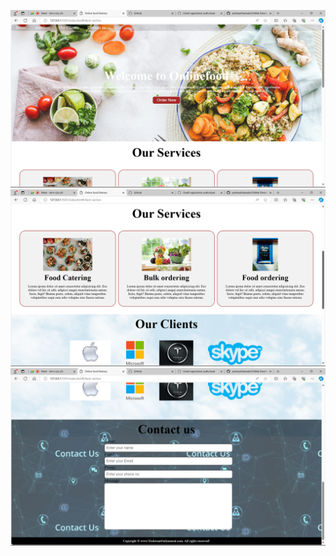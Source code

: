 ![Alt text](https://github.com/yeshwantbalvada10/Web-Development-Project/blob/main/Screenshot%202024-03-30%20120129.png)
![Alt text](https://github.com/yeshwantbalvada10/Web-Development-Project/blob/main/Screenshot%202024-03-30%20120229.png)
![Alt text](https://github.com/yeshwantbalvada10/Web-Development-Project/blob/main/Screenshot%202024-03-30%20120244.png)
